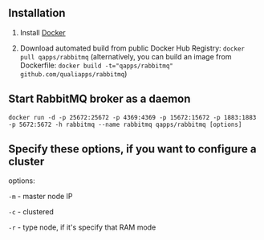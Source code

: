 Installation
--------------

1. Install [Docker](https://www.docker.com)

2. Download automated build from public Docker Hub Registry: `docker pull qapps/rabbitmq`
(alternatively, you can build an image from Dockerfile: `docker build -t="qapps/rabbitmq" github.com/qualiapps/rabbitmq`)

Start RabbitMQ broker as a daemon
--------------

`docker run -d -p 25672:25672 -p 4369:4369 -p 15672:15672 -p 1883:1883 -p 5672:5672 -h rabbitmq --name rabbitmq qapps/rabbitmq [options]`


Specify these options, if you want to configure a cluster
-------------

options:

`-m` - master node IP

`-c` - clustered

`-r` - type node, if it's specify that RAM mode
